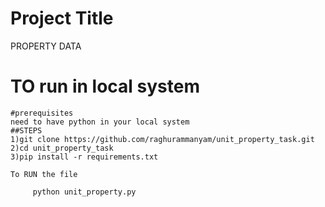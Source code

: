 
# Project Title

PROPERTY DATA



# TO  run in local system

```
#prerequisites
need to have python in your local system
##STEPS
1)git clone https://github.com/raghurammanyam/unit_property_task.git
2)cd unit_property_task
3)pip install -r requirements.txt

To RUN the file

     python unit_property.py
```

